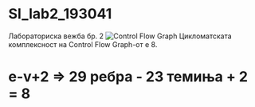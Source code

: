 # SI_lab2_193041
Лабораториска вежба бр. 2
![Control Flow Graph](https://user-images.githubusercontent.com/58647649/119895677-5a5f3a80-bf3e-11eb-9026-5a05427bd4a8.png)
Цикломатската комплексност на Control Flow Graph-от е 8. 
# e-v+2 => 29 ребра - 23 темиња + 2 = 8
